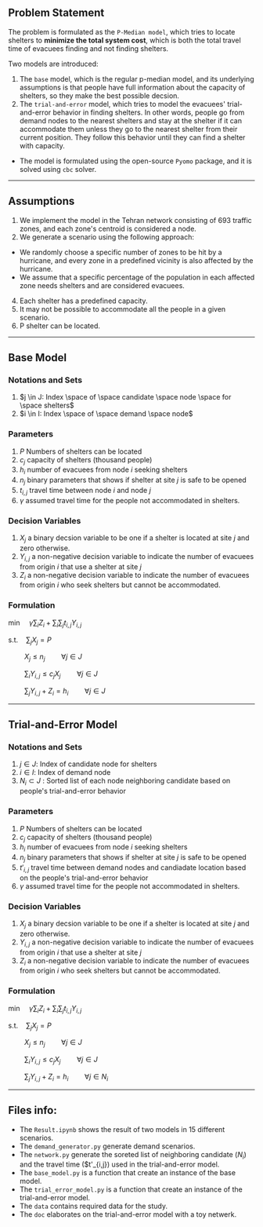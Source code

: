 ## Problem Statement

The problem is formulated as the `P-Median model`, which tries to locate shelters to **minimize the total system cost**, which is both the total travel time of evacuees finding and not finding shelters.

Two models are introduced:
1. The `base` model, which is the regular p-median model, and its underlying assumptions is that people have full information about the capacity of shelters, so they make the best possible decsion. 
2. The `trial-and-error` model, which tries to model the evacuees' trial-and-error behavior in finding shelters. In other words, people go from demand nodes to the nearest shelters and stay at the shelter if it can accommodate them unless they go to the nearest shelter from their current position. They follow this behavior until they can find a shelter with capacity.

- The model is formulated using the open-source `Pyomo` package, and it is solved using `cbc` solver.

-----------------------------------------------------------

## Assumptions
1. We implement the model in the Tehran network consisting of 693 traffic zones, and each zone's centroid is considered a node.
3. We generate a scenario using the following approach: <br>
- We randomly choose a specific number of zones to be hit by a hurricane, and every zone in a predefined vicinity is also affected by the hurricane. <br>
- We assume that a specific percentage of the population in each affected zone needs shelters and are considered evacuees.
4. Each shelter has a predefined capacity.
5. It may not be possible to accommodate all the people in a given scenario.
6. P shelter can be located. 

-----------------------------------------------------------------------

## Base Model 

### Notations and Sets 
1. $j \in J:  Index \space of \space candidate \space node \space for \space shelters$
2. $i \in I:  Index \space of \space demand \space node$


### Parameters
1. $P$ Numbers of shelters can be located 
2. $c_j$ capacity of shelters (thousand people)
3. $h_i$ number of evacuees from node $i$ seeking shelters 
4. $n_j$ binary parameters that shows if shelter at site $j$ is safe to be opened
5. $t_{i,j}$ travel time between node $i$ and node $j$
6. $\gamma$ assumed travel time for the people not accommodated in shelters.


### Decision Variables
1. $X_j$ a binary decsion variable to be one if a shelter is located at site $j$ and zero otherwise.
2. $Y_{i,j}$ a non-negative decision variable to indicate the number of evacuees from origin $i$ that use a shelter at site $j$
4. $Z_i$ a non-negative decision variable to indicate the number of evacuees from origin $i$ who seek shelters but cannot be accommodated.


### Formulation

$\min \quad \gamma \sum_ {i} Z_i +  \sum_ {i} \sum_ {j} t_{i,j} Y_{i,j}$ 

$\textrm{s.t.} \quad \sum_{j} X_j = P$


$\quad \quad  X_j \leq n_j \quad \quad \forall j \in J$

$\quad \quad \sum_{i} Y_{i,j} \leq c_j X_j \quad \quad \forall j \in J$

$\quad \quad \sum_{j} Y_{i,j} + Z_i =  h_i \quad \quad \forall j \in J$


-------------------------------------------------------------------------------

## Trial-and-Error Model

### Notations and Sets 
1. $j \in J$:  Index of candidate node for shelters
2. $i \in I$:  Index of demand node
3. $N_i \subset J$ : Sorted list of each node neighboring candidate based on people's trial-and-error behavior


### Parameters
1. $P$ Numbers of shelters can be located 
2. $c_j$ capacity of shelters (thousand people)
3. $h_i$ number of evacuees from node $i$ seeking shelters 
4. $n_j$ binary parameters that shows if shelter at site $j$ is safe to be opened
5. $t'_{i,j}$ travel time between demand nodes and candiadate location based on the people's trial-and-error behavior
6. $\gamma$ assumed travel time for the people not accommodated in shelters.


### Decision Variables
1. $X_j$ a binary decsion variable to be one if a shelter is located at site $j$ and zero otherwise.
2. $Y_{i,j}$ a non-negative decision variable to indicate the number of evacuees from origin $i$ that use a shelter at site $j$
4. $Z_i$ a non-negative decision variable to indicate the number of evacuees from origin $i$ who seek shelters but cannot be accommodated.


### Formulation

$\min \quad \gamma \sum_ {i} Z_i +  \sum_ {i} \sum_ {j} t_{i,j} Y_{i,j}$ 

$\textrm{s.t.} \quad \sum_{j} X_j = P$


$\quad \quad  X_j \leq n_j \quad \quad \forall j \in J$

$\quad \quad \sum_{i} Y_{i,j} \leq c_j X_j \quad \quad \forall j \in J$

$\quad \quad \sum_{j} Y_{i,j} + Z_i =  h_i \quad \quad \forall j \in N_i$


---------------------------------------------------------------------------------

## Files info:

- The `Result.ipynb` shows the result of two models in 15 different scenarios. 
- The `demand_generator.py` generate demand scenarios. 
- The `network.py` generate the soreted list of neighboring candidate ($N_i$) and the travel time ($t'_{i,j}) used in the trial-and-error model. 
- The `base_model.py` is a function that create an instance of the base model. 
- The `trial_error_model.py` is a function that create an instance of the trial-and-error model. 
- The `data` contains required data for the study. 
- The `doc` elaborates on the trial-and-error model with a toy netwerk. 